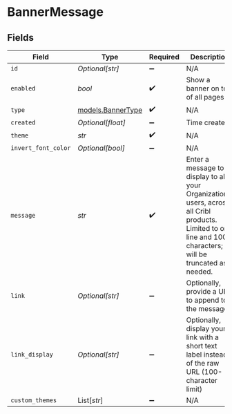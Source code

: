 # BannerMessage


## Fields

| Field                                                                                                                                                        | Type                                                                                                                                                         | Required                                                                                                                                                     | Description                                                                                                                                                  |
| ------------------------------------------------------------------------------------------------------------------------------------------------------------ | ------------------------------------------------------------------------------------------------------------------------------------------------------------ | ------------------------------------------------------------------------------------------------------------------------------------------------------------ | ------------------------------------------------------------------------------------------------------------------------------------------------------------ |
| `id`                                                                                                                                                         | *Optional[str]*                                                                                                                                              | :heavy_minus_sign:                                                                                                                                           | N/A                                                                                                                                                          |
| `enabled`                                                                                                                                                    | *bool*                                                                                                                                                       | :heavy_check_mark:                                                                                                                                           | Show a banner on top of all pages                                                                                                                            |
| `type`                                                                                                                                                       | [models.BannerType](../models/bannertype.md)                                                                                                                 | :heavy_check_mark:                                                                                                                                           | N/A                                                                                                                                                          |
| `created`                                                                                                                                                    | *Optional[float]*                                                                                                                                            | :heavy_minus_sign:                                                                                                                                           | Time created                                                                                                                                                 |
| `theme`                                                                                                                                                      | *str*                                                                                                                                                        | :heavy_check_mark:                                                                                                                                           | N/A                                                                                                                                                          |
| `invert_font_color`                                                                                                                                          | *Optional[bool]*                                                                                                                                             | :heavy_minus_sign:                                                                                                                                           | N/A                                                                                                                                                          |
| `message`                                                                                                                                                    | *str*                                                                                                                                                        | :heavy_check_mark:                                                                                                                                           | Enter a message to display to all your Organization's users, across all Cribl products. Limited to one line and 100 characters; will be truncated as needed. |
| `link`                                                                                                                                                       | *Optional[str]*                                                                                                                                              | :heavy_minus_sign:                                                                                                                                           | Optionally, provide a URL to append to the message                                                                                                           |
| `link_display`                                                                                                                                               | *Optional[str]*                                                                                                                                              | :heavy_minus_sign:                                                                                                                                           | Optionally, display your link with a short text label instead of the raw URL (100-character limit)                                                           |
| `custom_themes`                                                                                                                                              | List[*str*]                                                                                                                                                  | :heavy_minus_sign:                                                                                                                                           | N/A                                                                                                                                                          |